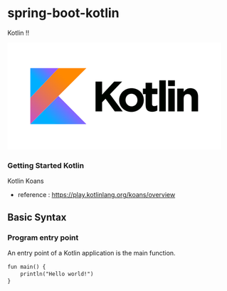 # spring-boot-kotlin

Kotlin !!

![Kotlin](/doc/img/Kotlin.png)

### Getting Started Kotlin 

Kotlin Koans 

- reference : https://play.kotlinlang.org/koans/overview


## Basic Syntax


### Program entry point

An entry point of a Kotlin application is the main function.

```
fun main() {
    println("Hello world!")
}
```